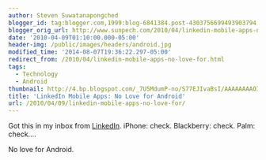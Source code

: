 ```yaml
---
author: Steven Suwatanapongched
blogger_id: tag:blogger.com,1999:blog-6841384.post-4303756699493903794
blogger_orig_url: http://www.sunpech.com/2010/04/linkedin-mobile-apps-no-love-for.html
date: '2010-04-09T01:10:00.000-05:00'
header-img: /public/images/headers/android.jpg
modified_time: '2014-08-07T19:36:22.297-05:00'
redirect_from: /2010/04/linkedin-mobile-apps-no-love-for.html
tags:
  - Technology
  - Android
thumbnail: http://4.bp.blogspot.com/_7U5MdumP-no/S77EJIvaBsI/AAAAAAAAOIw/9EPHSPihs2s/s600/linkedin_mobile_no_love_for_android.png
title: 'LinkedIn Mobile Apps: No Love for Android'
url: /2010/04/09/linkedin-mobile-apps-no-love-for/
---
```



Got this in my inbox from <a href="http://www.linkedin.com/">LinkedIn</a>.  iPhone: check.  Blackberry: check.  Palm: check....

No love for Android.

<img   border="0" src="http://4.bp.blogspot.com/_7U5MdumP-no/S77EJIvaBsI/AAAAAAAAOIw/9EPHSPihs2s/s640/linkedin_mobile_no_love_for_android.png" alt=""  />